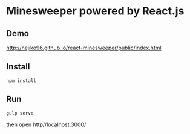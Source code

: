 Minesweeper powered by React.js
===============================

## Demo

http://nejiko96.github.io/react-minesweeper/public/index.html

## Install

```
npm install
```

## Run

```
gulp serve
```

then open http//localhost:3000/

